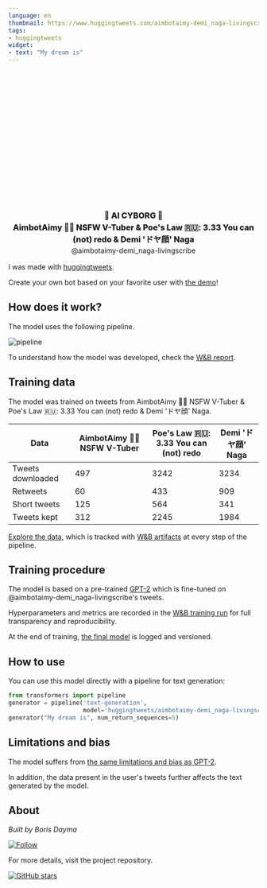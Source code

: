 ```yaml
---
language: en
thumbnail: https://www.huggingtweets.com/aimbotaimy-demi_naga-livingscribe/1627235967135/predictions.png
tags:
- huggingtweets
widget:
- text: "My dream is"
---
```


<div class="inline-flex flex-col" style="line-height: 1.5;">
    <div class="flex">
        <div
			style="display:inherit; margin-left: 4px; margin-right: 4px; width: 92px; height:92px; border-radius: 50%; background-size: cover; background-image: url(&#39;https://pbs.twimg.com/profile_images/1374872808136835072/hPahIg-A_400x400.jpg&#39;)">
        </div>
        <div
            style="display:inherit; margin-left: 4px; margin-right: 4px; width: 92px; height:92px; border-radius: 50%; background-size: cover; background-image: url(&#39;https://pbs.twimg.com/profile_images/1405364006475296773/0i4RCEH5_400x400.jpg&#39;)">
        </div>
        <div
            style="display:inherit; margin-left: 4px; margin-right: 4px; width: 92px; height:92px; border-radius: 50%; background-size: cover; background-image: url(&#39;https://pbs.twimg.com/profile_images/1408966863804063749/fTuaNcZ__400x400.jpg&#39;)">
        </div>
    </div>
    <div style="text-align: center; margin-top: 3px; font-size: 16px; font-weight: 800">🤖 AI CYBORG 🤖</div>
    <div style="text-align: center; font-size: 16px; font-weight: 800">AimbotAimy 🍞🔞 NSFW V-Tuber & Poe's Law 🇷🇺: 3.33 You can (not) redo & Demi 'ドヤ顔' Naga</div>
    <div style="text-align: center; font-size: 14px;">@aimbotaimy-demi_naga-livingscribe</div>
</div>

I was made with [huggingtweets](https://github.com/borisdayma/huggingtweets).

Create your own bot based on your favorite user with [the demo](https://colab.research.google.com/github/borisdayma/huggingtweets/blob/master/huggingtweets-demo.ipynb)!

## How does it work?

The model uses the following pipeline.

![pipeline](https://github.com/borisdayma/huggingtweets/blob/master/img/pipeline.png?raw=true)

To understand how the model was developed, check the [W&B report](https://wandb.ai/wandb/huggingtweets/reports/HuggingTweets-Train-a-Model-to-Generate-Tweets--VmlldzoxMTY5MjI).

## Training data

The model was trained on tweets from AimbotAimy 🍞🔞 NSFW V-Tuber & Poe's Law 🇷🇺: 3.33 You can (not) redo & Demi 'ドヤ顔' Naga.

| Data | AimbotAimy 🍞🔞 NSFW V-Tuber | Poe's Law 🇷🇺: 3.33 You can (not) redo | Demi 'ドヤ顔' Naga |
| --- | --- | --- | --- |
| Tweets downloaded | 497 | 3242 | 3234 |
| Retweets | 60 | 433 | 909 |
| Short tweets | 125 | 564 | 341 |
| Tweets kept | 312 | 2245 | 1984 |

[Explore the data](https://wandb.ai/wandb/huggingtweets/runs/32v27r5o/artifacts), which is tracked with [W&B artifacts](https://docs.wandb.com/artifacts) at every step of the pipeline.

## Training procedure

The model is based on a pre-trained [GPT-2](https://huggingface.co/gpt2) which is fine-tuned on @aimbotaimy-demi_naga-livingscribe's tweets.

Hyperparameters and metrics are recorded in the [W&B training run](https://wandb.ai/wandb/huggingtweets/runs/2qs4c0sr) for full transparency and reproducibility.

At the end of training, [the final model](https://wandb.ai/wandb/huggingtweets/runs/2qs4c0sr/artifacts) is logged and versioned.

## How to use

You can use this model directly with a pipeline for text generation:

```python
from transformers import pipeline
generator = pipeline('text-generation',
                     model='huggingtweets/aimbotaimy-demi_naga-livingscribe')
generator("My dream is", num_return_sequences=5)
```

## Limitations and bias

The model suffers from [the same limitations and bias as GPT-2](https://huggingface.co/gpt2#limitations-and-bias).

In addition, the data present in the user's tweets further affects the text generated by the model.

## About

*Built by Boris Dayma*

[![Follow](https://img.shields.io/twitter/follow/borisdayma?style=social)](https://twitter.com/intent/follow?screen_name=borisdayma)

For more details, visit the project repository.

[![GitHub stars](https://img.shields.io/github/stars/borisdayma/huggingtweets?style=social)](https://github.com/borisdayma/huggingtweets)
